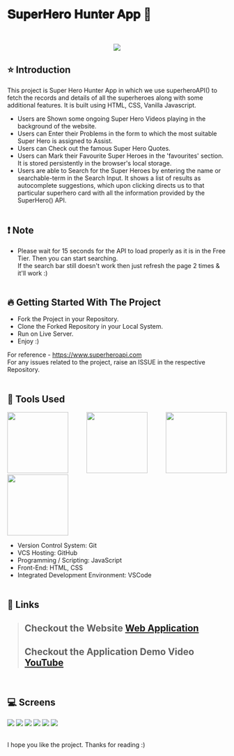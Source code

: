 # 𝐒𝐮𝐩𝐞𝐫𝐇𝐞𝐫𝐨 𝐇𝐮𝐧𝐭𝐞𝐫 𝐀𝐩𝐩 🚀

<br/>
<p align="center">
<img src="https://user-images.githubusercontent.com/76626529/185464101-32a5d8b0-04a5-48b0-940f-bdfcf6872385.png">
</p>

## ⭐ Introduction

This project is Super Hero Hunter App in which we use superheroAPI() to fetch the records and details of all the superheroes along with some additional features. It is built using HTML, CSS, Vanilla Javascript.

-  Users are Shown some ongoing Super Hero Videos playing in the background of the website.
-  Users can Enter their Problems in the form to which the most suitable Super Hero is assigned to Assist.
-  Users can Check out the famous Super Hero Quotes.
-  Users can Mark their Favourite Super Heroes in the 'favourites' section. It is stored persistently in the browser's local storage.
-  Users are able to Search for the Super Heroes by entering the name or searchable-term in the Search Input. It shows a list of results as autocomplete suggestions, which upon clicking directs us to that particular superhero card with all the information provided by the SuperHero() API.
   <br/>
   <br/>

## ❗ Note

-  Please wait for 15 seconds for the API to load properly as it is in the Free Tier. Then you can start searching. <br/>
   If the search bar still doesn't work then just refresh the page 2 times & it'll work :)
   <br/>
   <br/>

## 🔥 Getting Started With The Project

-  Fork the Project in your Repository.
-  Clone the Forked Repository in your Local System.
-  Run on Live Server.
-  Enjoy :)

For reference - https://www.superheroapi.com <br>
For any issues related to the project, raise an ISSUE in the respective Repository.
<br/>
<br/>

## 🔨 Tools Used

<p align="justify">
<img height="140" width="140" src="https://www.w3.org/html/logo/downloads/HTML5_Logo_256.png">
<img height="140" width="140" src="https://logodix.com/logo/470309.png">
<img height="140" width="140" src="https://upload.wikimedia.org/wikipedia/commons/6/6a/JavaScript-logo.png">
<img height="140" width="140" src="https://code.visualstudio.com/assets/apple-touch-icon.png">
</p>

-  Version Control System: Git
-  VCS Hosting: GitHub
-  Programming / Scripting: JavaScript
-  Front-End: HTML, CSS
-  Integrated Development Environment: VSCode
   <br/>
   <br/>

## 🔗 Links

> ## Checkout the Website [Web Application](https://shiva7830.github.io/supherhero_hunter.github.io/)
>
> ## Checkout the Application Demo Video [YouTube](https://www.youtube.com/watch?v=Y75R54qPHzI)

<br/>

## 💻 Screens

<p align="justify">
<img src="https://user-images.githubusercontent.com/76626529/163015606-4ecdde96-2bc1-4b3b-a539-45e03937646a.png">
<img src="https://user-images.githubusercontent.com/76626529/163015610-e1542c39-41b6-4567-b7e6-8d0224a1df53.png">
<img src="https://user-images.githubusercontent.com/76626529/163015612-ba319f0e-80dd-4d50-9a00-b8d23bbe4e80.png">
<img src="https://user-images.githubusercontent.com/76626529/163015615-95de3e0f-1117-490f-acf1-17822a9d79d4.png">
<img src="https://user-images.githubusercontent.com/76626529/163015616-b698522a-1eb7-4149-89a4-b72cf2c45794.png">
<img src="https://user-images.githubusercontent.com/76626529/163015618-b6d79187-6869-4938-b9ea-93ee23939a2a.png">
</p>
<br/>
I hope you like the project. Thanks for reading :)
